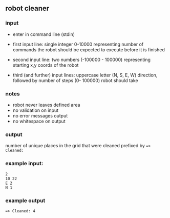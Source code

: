 ## robot cleaner

### input 

 - enter in command line (stdin)

 - first input line: single integer 0-10000 representing number of commands the robot should be expected to execute before it is finished 

 - second input line: two numbers (-100000 - 100000) representing starting x,y coords of the robot 

 - third (and further) input lines: uppercase letter (N, S, E, W) direction, followed by number of steps (0- 100000) robot should take

### notes

 - robot never leaves defined area
 - no validation on input
 - no error messages output
 - no whitespace on output
  

### output

number of unique places in the grid that were cleaned prefixed by `=> Cleaned: `

### example input:

```
2
10 22
E 2
N 1
```

### example output 

```
=> Cleaned: 4
```
